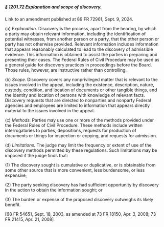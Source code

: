 ##### § 1201.72 Explanation and scope of discovery. #####

Link to an amendment published at 89 FR 72961, Sept. 9, 2024.

(a) *Explanation.* Discovery is the process, apart from the hearing, by which a party may obtain relevant information, including the identification of potential witnesses, from another person or a party, that the other person or party has not otherwise provided. Relevant information includes information that appears reasonably calculated to lead to the discovery of admissible evidence. This information is obtained to assist the parties in preparing and presenting their cases. The Federal Rules of Civil Procedure may be used as a general guide for discovery practices in proceedings before the Board. Those rules, however, are instructive rather than controlling.

(b) *Scope.* Discovery covers any nonprivileged matter that is relevant to the issues involved in the appeal, including the existence, description, nature, custody, condition, and location of documents or other tangible things, and the identity and location of persons with knowledge of relevant facts. Discovery requests that are directed to nonparties and nonparty Federal agencies and employees are limited to information that appears directly material to the issues involved in the appeal.

(c) *Methods.* Parties may use one or more of the methods provided under the Federal Rules of Civil Procedure. These methods include written interrogatories to parties, depositions, requests for production of documents or things for inspection or copying, and requests for admission.

(d) *Limitations.* The judge may limit the frequency or extent of use of the discovery methods permitted by these regulations. Such limitations may be imposed if the judge finds that:

(1) The discovery sought is cumulative or duplicative, or is obtainable from some other source that is more convenient, less burdensome, or less expensive;

(2) The party seeking discovery has had sufficient opportunity by discovery in the action to obtain the information sought; or

(3) The burden or expense of the proposed discovery outweighs its likely benefit.

[68 FR 54651, Sept. 18, 2003, as amended at 73 FR 18150, Apr. 3, 2008; 73 FR 21415, Apr. 21, 2008]
